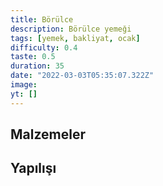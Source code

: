 ```yaml
---
title: Börülce
description: Börülce yemeği
tags: [yemek, bakliyat, ocak]
difficulty: 0.4
taste: 0.5
duration: 35
date: "2022-03-03T05:35:07.322Z"
image:
yt: []
---
```


## Malzemeler

## Yapılışı

